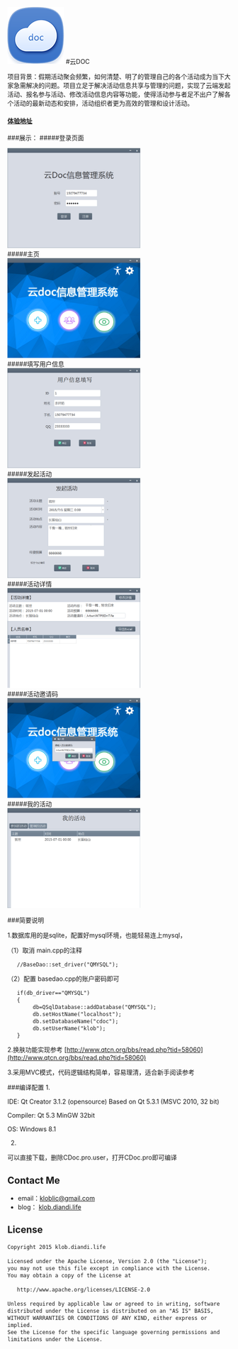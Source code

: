 ![CDoc](screenshots/icon.png)
#云DOC 

项目背景：假期活动聚会频繁，如何清楚、明了的管理自己的各个活动成为当下大家急需解决的问题。项目立足于解决活动信息共享与管理的问题，实现了云端发起活动、报名参与活动、修改活动信息内容等功能，使得活动参与者足不出户了解各个活动的最新动态和安排，活动组织者更为高效的管理和设计活动。

#### [体验地址](http://7xlkp1.dl1.z0.glb.clouddn.com/CDoc.exe)

###展示：
#####登录页面
<div><img src='screenshots/0.jpg' width="300px"/></div>
#####主页
<div><img src='screenshots/1.jpg' width="300px"/></div>
#####填写用户信息
<div><img src='screenshots/2.jpg' width="300px"/></div>
#####发起活动
<div><img src='screenshots/3.jpg' width="300px"/></div>
#####活动详情
<div><img src='screenshots/4.jpg' width="300px"/></div>
#####活动邀请码
<div><img src='screenshots/5.jpg' width="300px"/></div>
#####我的活动
<div><img src='screenshots/6.jpg' width="300px"/></div>

###简要说明

1.数据库用的是sqlite，配置好mysql环境，也能轻易连上mysql，

（1）取消 main.cpp的注释

       //BaseDao::set_driver("QMYSQL");


（2）配置 basedao.cpp的账户密码即可

       if(db_driver=="QMYSQL")
       {
            db=QSqlDatabase::addDatabase("QMYSQL");
            db.setHostName("localhost");
            db.setDatabaseName("cdoc");
            db.setUserName("klob");
       }
2.换肤功能实现参考  [http://www.qtcn.org/bbs/read.php?tid=58060](http://www.qtcn.org/bbs/read.php?tid=58060)

3.采用MVC模式，代码逻辑结构简单，容易理清，适合新手阅读参考

###编译配置
1. 

IDE:        Qt Creator 3.1.2 (opensource)  Based on Qt 5.3.1 (MSVC 2010, 32 bit)

Compiler:   Qt 5.3 MinGW 32bit

OS:         Windows 8.1

2.

可以直接下载，删除CDoc.pro.user，打开CDoc.pro即可编译


## Contact Me
*	email：kloblic@gmail.com
*	blog：  [klob.diandi.life](http://klob.diandi.life)

## License

    Copyright 2015 klob.diandi.life

    Licensed under the Apache License, Version 2.0 (the "License");
    you may not use this file except in compliance with the License.
    You may obtain a copy of the License at

       http://www.apache.org/licenses/LICENSE-2.0

    Unless required by applicable law or agreed to in writing, software
    distributed under the License is distributed on an "AS IS" BASIS,
    WITHOUT WARRANTIES OR CONDITIONS OF ANY KIND, either express or implied.
    See the License for the specific language governing permissions and
    limitations under the License.
